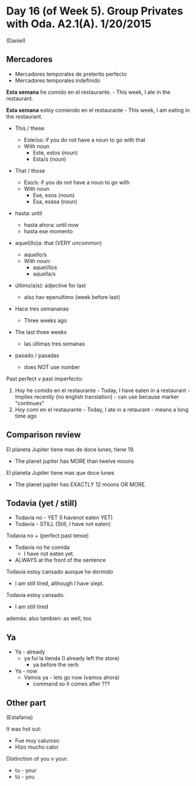 Day 16 (of Week 5). Group Privates with Oda. A2.1(A). 1/20/2015
======================================
(Daniel) 

## Mercadores
  - Mercadores temporales de preterito perfecto
  - Mercadores temporales indefinido

  **Esta semana** he comido en el restaurante.
    - This week, I ate in the restaurant.
  
  **Esta semana** estoy comiendo en el restaurante
    - This week, I am eating in the restaurant. 

  - This / these
    - Este/os: if you do not have a noun to go with that
    - With noun
      - Este, estos (noun)
      - Esta/s (noun)
  - That / those
    - Eso/s: if you do not have a noun to go with
    - With noun
      - Ese, esos (noun)
      - Esa, esasa (noun)

  - hasta: until
    - hasta ahora: until now
    - hasta ese momento

  - aquel(llo)a: that (VERY uncommon)
    - aquello/s
    - With noun:
      - aquel/llos
      - aquella/s

  - último/a(s): adjective for last
    - also hav epenultimo (week before last)

  - Hace tres semananas
    - Three weeks ago
  - The last three weeks 
    - las últimas tres semanas

  - pasado / pasadas
    - does NOT use number

Past perfect v past imperfecto:
  1. Hoy he comido en el restaurante
    - Today, I have eaten in a restaurant
    - Implies recently (no english translation)
    - can use because marker "continues"
  2. Hoy comí en el restaurante
    - Today, I ate in a retaurant
    - means a long time ago

## Comparison review

El planeta Jupiter tiene mas de doce lunes; tiene 19.
  - The planet jupiter has MORE than twelve moons

El planeta Jupiter tiene mas que doce lunes
  - The planet jupiter has EXACTLY 12 moons OR MORE.

## Todavia (yet / still)

- Todavia no - YET (I havenot eaten YET)
- Todavia - STILL (Still, I have not eaten)

Todavia no + (perfect past tense)
  - Todavía no he comida
    - I have not eaten yet.
  - ALWAYS at the front of the sentence

Todavia estoy cansado aunque he dormido
  - I am still tired, although I have slept.

Todavia estoy cansado.
  - I am still tired

además: also
tambien: as well, too

## Ya
  - Ya - already
    - ya fui la tienda (I already left the store)
      - ya before the verb
  - Ya - now
    - Vamos ya - lets go now (vamos ahora)
      - command so it comes after ???

## Other part 
(Estafania)

It was hot out:
  - Fue muy caluroso
  - Hizo mucho calor

Distinction of you v your:
  - tu - your
  - tú - you
